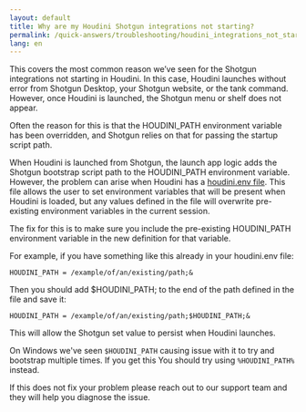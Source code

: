 ```yaml
---
layout: default
title: Why are my Houdini Shotgun integrations not starting?
permalink: /quick-answers/troubleshooting/houdini_integrations_not_starting/
lang: en
---
```


This covers the most common reason we’ve seen for the Shotgun integrations not starting in Houdini. In this case,
Houdini launches without error from Shotgun Desktop, your Shotgun website, or the tank command. However, once Houdini
is launched, the Shotgun menu or shelf does not appear.

Often the reason for this is that the HOUDINI_PATH environment variable has been overridden, and Shotgun relies on that
 for passing the startup script path.

When Houdini is launched from Shotgun, the launch app logic adds the Shotgun bootstrap script path to the HOUDINI_PATH
environment variable. However, the problem can arise when Houdini has a
[houdini.env file](http://www.sidefx.com/docs/houdini/basics/config_env.html#setting-environment-variables).
This file allows the user to set environment variables that will be present when Houdini is loaded, but any values
defined in the file will overwrite pre-existing environment variables in the current session.

The fix for this is to make sure you include the pre-existing HOUDINI_PATH environment variable in the new definition
for that variable.

For example, if you have something like this already in your houdini.env file:

    HOUDINI_PATH = /example/of/an/existing/path;&
Then you should add $HOUDINI_PATH; to the end of the path defined in the file and save it:

    HOUDINI_PATH = /example/of/an/existing/path;$HOUDINI_PATH;&
This will allow the Shotgun set value to persist when Houdini launches.

On Windows we've seen `$HOUDINI_PATH` causing issue with it to try and bootstrap multiple times. If you get this
You should try using `%HOUDINI_PATH%` instead.

If this does not fix your problem please reach out to our support team and they will help you diagnose the issue.